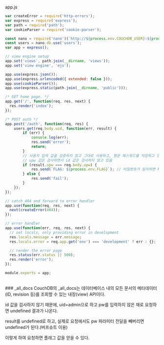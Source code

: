 app.js
```javascript
var createError = require('http-errors');
var express = require('express');
var path = require('path');
var cookieParser = require('cookie-parser');

const nano = require('nano')(`http://${process.env.COUCHDB_USER}:${process.env.COUCHDB_PASSWORD}@couchdb:5984`);
const users = nano.db.use('users');
var app = express();

// view engine setup
app.set('views', path.join(__dirname, 'views'));
app.set('view engine', 'ejs');

app.use(express.json());
app.use(express.urlencoded({ extended: false }));
app.use(cookieParser());
app.use(express.static(path.join(__dirname, 'public')));

/* GET home page. */
app.get('/', function(req, res, next) {
  res.render('index');
});

/* POST auth */
app.post('/auth', function(req, res) { 
    users.get(req.body.uid, function(err, result) {
        if (err) {
            console.log(err);
            res.send('error');
            return;
        }
        // 사용자 입력 값을 검증하지 않고 그대로 사용하고, 평문 패스워드를 저장하고 있는 취약점 존재
        // upw 값은 검사하면서 id 값은 검사하지 않고 있음
        if (result.upw === req.body.upw) { 
            res.send(`FLAG: ${process.env.FLAG}`); // 비밀번호가 일치하면 FLAG 호출
        } else {
            res.send('fail');
        }
    });
});

// catch 404 and forward to error handler
app.use(function(req, res, next) {
  next(createError(404));
});

// error handler
app.use(function(err, req, res, next) {
  // set locals, only providing error in development
  res.locals.message = err.message;
  res.locals.error = req.app.get('env') === 'development' ? err : {};

  // render the error page
  res.status(err.status || 500);
  res.render('error');
});

module.exports = app;
```

<br/>
### _all_docs
CouchDB의 _all_docs는 데이터베이스 내의 모든 문서의 메타데이터(ID, revision 등)를 조회할 수 있는 내장(view) API이다.

id 값을 검사하지 않기 때문에, uid=admin으로 하고 pw를 입력하지 않은 채로 요청하면 undefined 결과가 나온다.

result를 undefined로 하고, 실제로 요청에서도 pw 파라미터 전달을 빼버리면 undefined가 된다.(버프슈트 이용)

이렇게 하여 요청하면 플래그 값을 얻을 수 있다.


